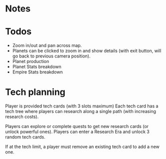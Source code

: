 # Notes

# Todos

* Zoom in/out and pan across map.
* Planets can be clicked to zoom in and show details (with exit button, will go back to previous camera position).
* Planet production
* Planet Stats breakdown
* Empire Stats breakdown

# Tech planning

Player is provided tech cards (with 3 slots maximum)
Each tech card has a tech tree where players can research along a single path (with increasing research costs).

Players can explore or complete quests to get new research cards (or unlock powerful ones).
Players can enter a Research Era and unlock 3 random tech cards.

If at the tech limit, a player must remove an existing tech card to add a new one.
